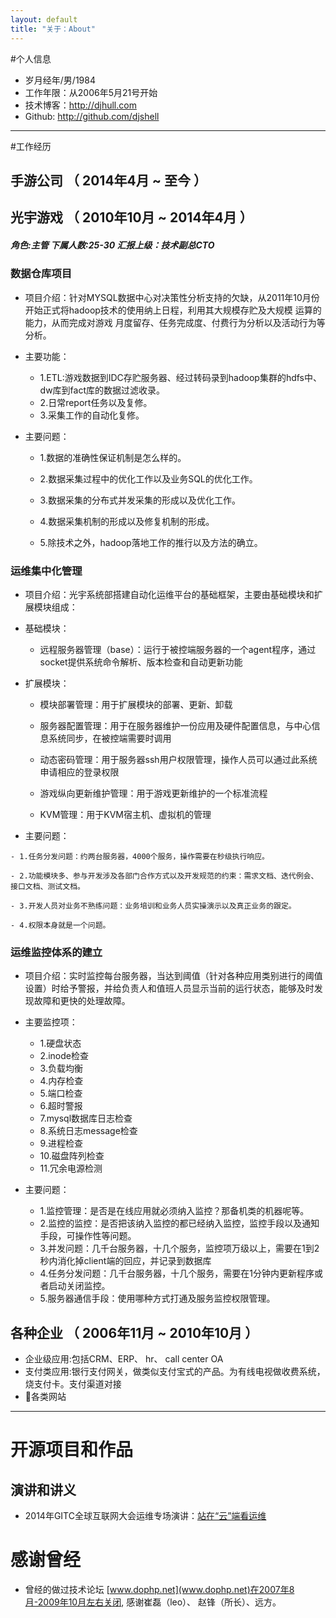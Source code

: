 ```yaml
---
layout: default
title: "关于：About"
---
```


#个人信息

 - 岁月经年/男/1984
 - 工作年限：从2006年5月21号开始
 - 技术博客：http://djhull.com
 - Github: http://github.com/djshell


---

#工作经历

## 手游公司 （ 2014年4月 ~ 至今 ）

 
## 光宇游戏 （ 2010年10月 ~ 2014年4月 ） 

##### 角色:主管 下属人数:25-30 汇报上级：技术副总CTO

### 数据仓库项目 
- 项目介绍：针对MYSQL数据中心对决策性分析支持的欠缺，从2011年10月份开始正式将hadoop技术的使用纳上日程，利用其大规模存贮及大规模 运算的能力，从而完成对游戏 月度留存、任务完成度、付费行为分析以及活动行为等分析。 
 - 主要功能： 

     - 1.ETL:游戏数据到IDC存贮服务器、经过转码录到hadoop集群的hdfs中、dw库到fact库的数据过滤收录。 
     - 2.日常report任务以及复修。 
     - 3.采集工作的自动化复修。 

 - 主要问题： 

     - 1.数据的准确性保证机制是怎么样的。 

     - 2.数据采集过程中的优化工作以及业务SQL的优化工作。 

     - 3.数据采集的分布式并发采集的形成以及优化工作。 

     - 4.数据采集机制的形成以及修复机制的形成。 

     - 5.除技术之外，hadoop落地工作的推行以及方法的确立。 


### 运维集中化管理 
  - 项目介绍：光宇系统部搭建自动化运维平台的基础框架，主要由基础模块和扩展模块组成： 

  - 基础模块： 

    -  远程服务器管理（base）：运行于被控端服务器的一个agent程序，通过socket提供系统命令解析、版本检查和自动更新功能 

  - 扩展模块： 

     - 模块部署管理：用于扩展模块的部署、更新、卸载 

     - 服务器配置管理：用于在服务器维护一份应用及硬件配置信息，与中心信息系统同步，在被控端需要时调用 

     - 动态密码管理：用于服务器ssh用户权限管理，操作人员可以通过此系统申请相应的登录权限 

     - 游戏纵向更新维护管理：用于游戏更新维护的一个标准流程 

     - KVM管理：用于KVM宿主机、虚拟机的管理 

   - 主要问题： 

    - 1.任务分发问题：约两台服务器，4000个服务，操作需要在秒级执行响应。 

    - 2.功能模块多、参与开发涉及各部门合作方式以及开发规范的约束：需求文档、迭代例会、接口文档、测试文档。 

    - 3.开发人员对业务不熟练问题：业务培训和业务人员实操演示以及真正业务的跟定。 

    - 4.权限本身就是一个问题。 



### 运维监控体系的建立 
  - 项目介绍：实时监控每台服务器，当达到阈值（针对各种应用类别进行的阈值设置）时给予警报，并给负责人和值班人员显示当前的运行状态，能够及时发现故障和更快的处理故障。 

  - 主要监控项：  

   	- 1.硬盘状态  
   	- 2.inode检查 
   	- 3.负载均衡  
   	- 4.内存检查 
   	- 5.端口检查  
   	- 6.超时警报 
   	- 7.mysql数据库日志检查 
   	- 8.系统日志message检查 
   	- 9.进程检查  
   	- 10.磁盘阵列检查 
   	- 11.冗余电源检测 

 - 主要问题： 

  	- 1.监控管理：是否是在线应用就必须纳入监控？那备机类的机器呢等。 
  	- 2.监控的监控：是否把该纳入监控的都已经纳入监控，监控手段以及通知手段，可操作性等问题。 
  	- 3.并发问题：几千台服务器，十几个服务，监控项万级以上，需要在1到2秒内消化掉client端的回应，并记录到数据库 
  	- 4.任务分发问题：几千台服务器，十几个服务，需要在1分钟内更新程序或者启动关闭监控。 
    - 5.服务器通信手段：使用哪种方式打通及服务监控权限管理。 


## 各种企业 （ 2006年11月 ~ 2010年10月 ）
 - 企业级应用:包括CRM、ERP、 hr、 call center OA
 - 支付类应用:银行支付网关，做类似支付宝式的产品。为有线电视做收费系统，烧支付卡。支付渠道对接
 - 各类网站



---

# 开源项目和作品

## 演讲和讲义
  - 2014年GITC全球互联网大会运维专场演讲：[站在“云”端看运维](http://www.thegitc.com)
  
# 感谢曾经
  - 曾经的做过技术论坛 [www.dophp.net](www.dophp.net)在2007年8月-2009年10月左右关闭,
    感谢崔磊（leo）、 赵锋（所长）、远方。

